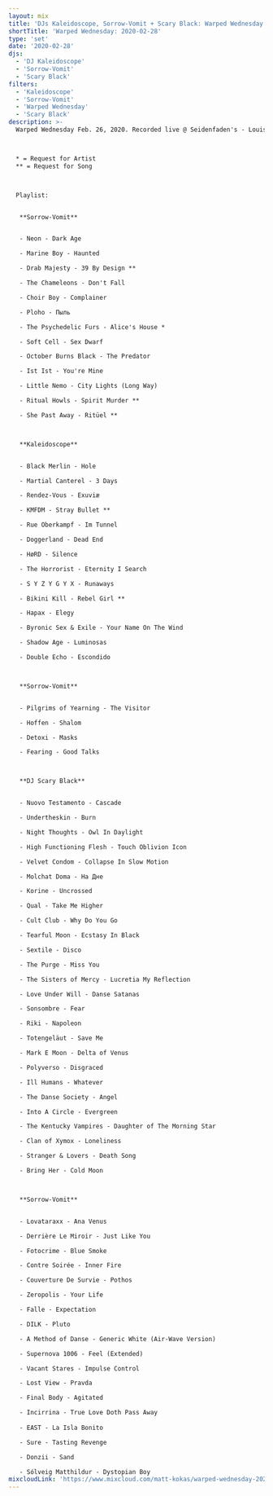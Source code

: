```yaml
---
layout: mix
title: 'DJs Kaleidoscope, Sorrow-Vomit + Scary Black: Warped Wednesday: 2020-02-28'
shortTitle: 'Warped Wednesday: 2020-02-28'
type: 'set'
date: '2020-02-28'
djs:
  - 'DJ Kaleidoscope'
  - 'Sorrow-Vomit'
  - 'Scary Black'
filters:
  - 'Kaleidoscope'
  - 'Sorrow-Vomit'
  - 'Warped Wednesday'
  - 'Scary Black'
description: >-
  Warped Wednesday Feb. 26, 2020. Recorded live @ Seidenfaden's - Louisville, KY. DJs Sorrow-Vomit, Kaleidoscope and Scary Black. This was Scary Black's first time DJing.



  * = Request for Artist
  ** = Request for Song



  Playlist:


   **Sorrow-Vomit**


   - Neon - Dark Age

   - Marine Boy - Haunted

   - Drab Majesty - 39 By Design **

   - The Chameleons - Don't Fall

   - Choir Boy - Complainer

   - Ploho - Пыль

   - The Psychedelic Furs - Alice's House *

   - Soft Cell - Sex Dwarf

   - October Burns Black - The Predator

   - Ist Ist - You're Mine

   - Little Nemo - City Lights (Long Way)

   - Ritual Howls - Spirit Murder **

   - She Past Away - Ritüel **



   **Kaleidoscope**


   - Black Merlin - Hole

   - Martial Canterel - 3 Days

   - Rendez-Vous - Exuviæ

   - KMFDM - Stray Bullet **

   - Rue Oberkampf - Im Tunnel

   - Doggerland - Dead End

   - HøRD - Silence

   - The Horrorist - Eternity I Search

   - S Y Z Y G Y X - Runaways

   - Bikini Kill - Rebel Girl **

   - Hapax - Elegy

   - Byronic Sex & Exile - Your Name On The Wind

   - Shadow Age - Luminosas

   - Double Echo - Escondido



   **Sorrow-Vomit**


   - Pilgrims of Yearning - The Visitor

   - Hoffen - Shalom

   - Detoxi - Masks

   - Fearing - Good Talks



   **DJ Scary Black**


   - Nuovo Testamento - Cascade

   - Undertheskin - Burn

   - Night Thoughts - Owl In Daylight

   - High Functioning Flesh - Touch Oblivion Icon

   - Velvet Condom - Collapse In Slow Motion

   - Molchat Doma - На Дне

   - Korine - Uncrossed

   - Qual - Take Me Higher

   - Cult Club - Why Do You Go

   - Tearful Moon - Ecstasy In Black

   - Sextile - Disco

   - The Purge - Miss You

   - The Sisters of Mercy - Lucretia My Reflection

   - Love Under Will - Danse Satanas

   - Sonsombre - Fear

   - Riki - Napoleon

   - Totengeläut - Save Me

   - Mark E Moon - Delta of Venus

   - Polyverso - Disgraced

   - Ill Humans - Whatever

   - The Danse Society - Angel

   - Into A Circle - Evergreen

   - The Kentucky Vampires - Daughter of The Morning Star

   - Clan of Xymox - Loneliness

   - Stranger & Lovers - Death Song

   - Bring Her - Cold Moon



   **Sorrow-Vomit**


   - Lovataraxx - Ana Venus

   - Derrière Le Miroir - Just Like You

   - Fotocrime - Blue Smoke

   - Contre Soirée - Inner Fire

   - Couverture De Survie - Pothos

   - Zeropolis - Your Life

   - Falle - Expectation

   - DILK - Pluto

   - A Method of Danse - Generic White (Air-Wave Version)

   - Supernova 1006 - Feel (Extended)

   - Vacant Stares - Impulse Control

   - Lost View - Pravda

   - Final Body - Agitated

   - Incirrina - True Love Doth Pass Away
   
   - EAST - La Isla Bonito

   - Sure - Tasting Revenge

   - Donzii - Sand

   - Sólveig Matthildur - Dystopian Boy
mixcloudLink: 'https://www.mixcloud.com/matt-kokas/warped-wednesday-2020-02-26-djs-sorrow-vomit-kaleidoscope-scary-black-seidenfadens'
---
```


